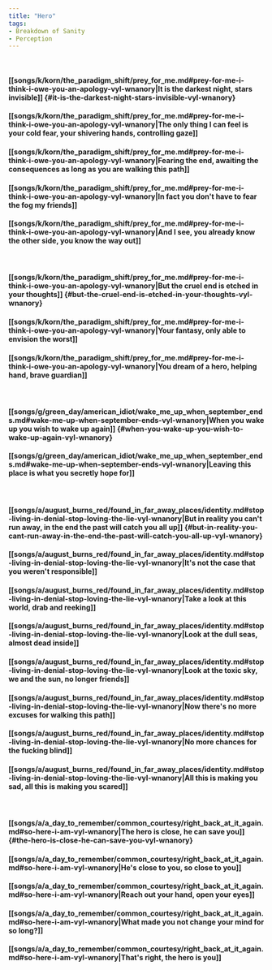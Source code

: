 ```yaml
---
title: "Hero"
tags:
- Breakdown of Sanity
- Perception
---
```

&nbsp;
#### [[songs/k/korn/the_paradigm_shift/prey_for_me.md#prey-for-me-i-think-i-owe-you-an-apology-vyl-wnanory|It is the darkest night, stars invisible]] {#it-is-the-darkest-night-stars-invisible-vyl-wnanory}
#### [[songs/k/korn/the_paradigm_shift/prey_for_me.md#prey-for-me-i-think-i-owe-you-an-apology-vyl-wnanory|The only thing I can feel is your cold fear, your shivering hands, controlling gaze]]
#### [[songs/k/korn/the_paradigm_shift/prey_for_me.md#prey-for-me-i-think-i-owe-you-an-apology-vyl-wnanory|Fearing the end, awaiting the consequences as long as you are walking this path]]
#### [[songs/k/korn/the_paradigm_shift/prey_for_me.md#prey-for-me-i-think-i-owe-you-an-apology-vyl-wnanory|In fact you don't have to fear the fog my friends]]
#### [[songs/k/korn/the_paradigm_shift/prey_for_me.md#prey-for-me-i-think-i-owe-you-an-apology-vyl-wnanory|And I see, you already know the other side, you know the way out]]
&nbsp;
#### [[songs/k/korn/the_paradigm_shift/prey_for_me.md#prey-for-me-i-think-i-owe-you-an-apology-vyl-wnanory|But the cruel end is etched in your thoughts]] {#but-the-cruel-end-is-etched-in-your-thoughts-vyl-wnanory}
#### [[songs/k/korn/the_paradigm_shift/prey_for_me.md#prey-for-me-i-think-i-owe-you-an-apology-vyl-wnanory|Your fantasy, only able to envision the worst]]
#### [[songs/k/korn/the_paradigm_shift/prey_for_me.md#prey-for-me-i-think-i-owe-you-an-apology-vyl-wnanory|You dream of a hero, helping hand, brave guardian]]
&nbsp;
#### [[songs/g/green_day/american_idiot/wake_me_up_when_september_ends.md#wake-me-up-when-september-ends-vyl-wnanory|When you wake up you wish to wake up again]] {#when-you-wake-up-you-wish-to-wake-up-again-vyl-wnanory}
#### [[songs/g/green_day/american_idiot/wake_me_up_when_september_ends.md#wake-me-up-when-september-ends-vyl-wnanory|Leaving this place is what you secretly hope for]]
&nbsp;
#### [[songs/a/august_burns_red/found_in_far_away_places/identity.md#stop-living-in-denial-stop-loving-the-lie-vyl-wnanory|But in reality you can't run away, in the end the past will catch you all up]] {#but-in-reality-you-cant-run-away-in-the-end-the-past-will-catch-you-all-up-vyl-wnanory}
#### [[songs/a/august_burns_red/found_in_far_away_places/identity.md#stop-living-in-denial-stop-loving-the-lie-vyl-wnanory|It's not the case that you weren't responsible]]
#### [[songs/a/august_burns_red/found_in_far_away_places/identity.md#stop-living-in-denial-stop-loving-the-lie-vyl-wnanory|Take a look at this world, drab and reeking]]
#### [[songs/a/august_burns_red/found_in_far_away_places/identity.md#stop-living-in-denial-stop-loving-the-lie-vyl-wnanory|Look at the dull seas, almost dead inside]]
#### [[songs/a/august_burns_red/found_in_far_away_places/identity.md#stop-living-in-denial-stop-loving-the-lie-vyl-wnanory|Look at the toxic sky, we and the sun, no longer friends]]
#### [[songs/a/august_burns_red/found_in_far_away_places/identity.md#stop-living-in-denial-stop-loving-the-lie-vyl-wnanory|Now there's no more excuses for walking this path]]
#### [[songs/a/august_burns_red/found_in_far_away_places/identity.md#stop-living-in-denial-stop-loving-the-lie-vyl-wnanory|No more chances for the fucking blind]]
#### [[songs/a/august_burns_red/found_in_far_away_places/identity.md#stop-living-in-denial-stop-loving-the-lie-vyl-wnanory|All this is making you sad, all this is making you scared]]
&nbsp;
#### [[songs/a/a_day_to_remember/common_courtesy/right_back_at_it_again.md#so-here-i-am-vyl-wnanory|The hero is close, he can save you]] {#the-hero-is-close-he-can-save-you-vyl-wnanory}
#### [[songs/a/a_day_to_remember/common_courtesy/right_back_at_it_again.md#so-here-i-am-vyl-wnanory|He's close to you, so close to you]]
#### [[songs/a/a_day_to_remember/common_courtesy/right_back_at_it_again.md#so-here-i-am-vyl-wnanory|Reach out your hand, open your eyes]]
#### [[songs/a/a_day_to_remember/common_courtesy/right_back_at_it_again.md#so-here-i-am-vyl-wnanory|What made you not change your mind for so long?]]
#### [[songs/a/a_day_to_remember/common_courtesy/right_back_at_it_again.md#so-here-i-am-vyl-wnanory|That's right, the hero is you]]
